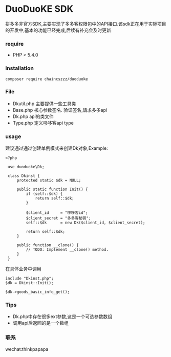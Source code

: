 # DuoDuoKE SDK
拼多多非官方SDK,主要实现了多多客权限包中的API接口.该sdk正在用于实际项目的开发中,基本的功能已经完成,后续有补充会及时更新

### require
- PHP > 5.4.0

### Installation
`composer require chaincszzz/duoduoke`

### File
- Dkutil.php 主要提供一些工具类
- Base.php 核心参数签名. 验证签名,请求多多api
- Dk.php api的类文件
- Type.php 定义哆哆客api type

### usage
建议通过通过创建单例模式来创建Dk对象,Example:

```
<?php
 
 use duoduoke\Dk;
 
 class Dkinst {
     protected static $dk = NULL;
     
     public static function Init() {
         if (self::$dk) {
             return self::$dk;
         }
         
         $client_id     = "哆哆客id";
         $client_secret = "多多客秘钥";
         self::$dk      = new Dk($client_id, $client_secret);
         
         return self::$dk;
     }
     
     public function __clone() {
         // TODO: Implement __clone() method.
     }
 }
 ```

在具体业务中调用
```
include "Dkinst.php";
$dk = Dkinst::Init();

$dk->goods_basic_info_get();
```

### Tips
- Dk.php中存在很多ext参数,这是一个可选参数数组
- 调用api后返回的是一个数组

### 联系
wechat:thinkpapapa